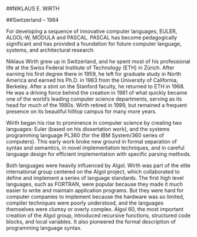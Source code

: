 ##NIKLAUS E. WIRTH

##Switzerland – 1984

For developing a sequence of innovative computer languages, EULER, ALGOL-W, MODULA and PASCAL. PASCAL has become pedagogically significant and has provided a foundation for future computer language, systems, and architectural research.


Niklaus Wirth grew up in Switzerland, and he spent most of his professional life at the Swiss Federal Institute of Technology (ETH) in Zürich. After earning his first degree there in 1959, he left for graduate study in North America and earned his Ph.D. in 1963 from the University of California, Berkeley. After a stint on the Stanford faculty, he returned to ETH in 1968. He was a driving force behind the creation in 1981 of what quickly became one of the world’s leading computer science departments, serving as its head for much of the 1980s. Wirth retired in 1999, but remained a frequent presence on its beautiful hilltop campus for many more years.

Wirth began his rise to prominence in computer science by creating two languages: Euler (based on his dissertation work), and the systems programming language PL360 (for the IBM System/360 series of computers). This early work broke new ground in formal separation of syntax and semantics, in novel implementation techniques, and in careful language design for efficient implementation with specific parsing methods.

Both languages were heavily influenced by Algol. Wirth was part of the elite international group centered on the Algol project, which collaborated to define and implement a series of language standards. The first high level languages, such as FORTRAN, were popular because they made it much easier to write and maintain application programs. But they were hard for computer companies to implement because the hardware was so limited, compiler techniques were poorly understood, and the languages themselves were clumsy or overly complex. Algol 60, the most important creation of the Algol group, introduced recursive functions, structured code blocks, and local variables. It also pioneered the formal description of programming language syntax.
